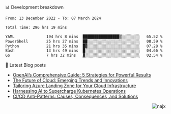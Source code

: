 📊 Development breakdown
<!--START_SECTION:waka-->

```txt
From: 13 December 2022 - To: 07 March 2024

Total Time: 296 hrs 19 mins

YAML              194 hrs 8 mins  ████████████████▒░░░░░░░░   65.52 %
PowerShell        25 hrs 27 mins  ██░░░░░░░░░░░░░░░░░░░░░░░   08.59 %
Python            21 hrs 35 mins  █▓░░░░░░░░░░░░░░░░░░░░░░░   07.28 %
Bash              13 hrs 49 mins  █░░░░░░░░░░░░░░░░░░░░░░░░   04.66 %
Go                7 hrs 32 mins   ▓░░░░░░░░░░░░░░░░░░░░░░░░   02.54 %
```

<!--END_SECTION:waka-->

📕 Latest Blog posts

<!-- BLOG-POST-LIST:START -->
- [OpenAI’s Comprehensive Guide: 5 Strategies for Powerful Results](https://najx.dev/openai's-comprehensive-guide-to-prompt-writing-five-new-strategies-for-powerful-results/)
- [The Future of Cloud: Emerging Trends and Innovations](https://najx.dev/the-future-of-cloud-emerging-trends-and-innovations/)
- [Tailoring Azure Landing Zone for Your Cloud Infrastructure](https://najx.dev/tailoring-your-azure-landing-zone-for-cloud-infrastructure/)
- [Harnessing AI to Supercharge Kubernetes Operations](https://najx.dev/harnessing-ai-to-supercharge-kubernetes-operations/)
- [CI/CD Anti-Patterns: Causes, Consequences, and Solutions](https://najx.dev/cicd-anti-patterns/)
<!-- BLOG-POST-LIST:END -->

<p align="right">
  <img src="https://komarev.com/ghpvc/?username=najx&label=GitHub%20Profile%20Views&color=yellow&style=flat" alt="najx" />
</p align="center">
